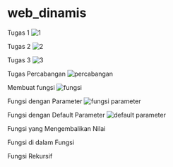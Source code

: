 # web_dinamis

Tugas 1
![1](https://user-images.githubusercontent.com/73772043/97810226-f70d7280-1ca4-11eb-98aa-c760949585c1.PNG)

Tugas 2
![2](https://user-images.githubusercontent.com/73772043/97810247-202e0300-1ca5-11eb-9b71-ff3f4f88dbe3.PNG)

Tugas 3
![3](https://user-images.githubusercontent.com/73772043/97810352-c8dc6280-1ca5-11eb-998a-81f53ca6b96d.PNG)

Tugas Percabangan
![percabangan](https://user-images.githubusercontent.com/73772043/99182140-aea28a00-2765-11eb-8c5d-f60937979927.PNG)

Membuat fungsi
![fungsi](https://user-images.githubusercontent.com/73772043/100515818-62b60300-31b1-11eb-94b7-c7876eba5c65.PNG)

Fungsi dengan Parameter
![fungsi parameter](https://user-images.githubusercontent.com/73772043/100515855-a9a3f880-31b1-11eb-9046-418a7c139daa.PNG)

Fungsi dengan Default Parameter
![default parameter](https://user-images.githubusercontent.com/73772043/100515888-1c14d880-31b2-11eb-8d72-2e68993b6274.PNG)

Fungsi yang Mengembalikan Nilai

Fungsi di dalam Fungsi

Fungsi Rekursif





